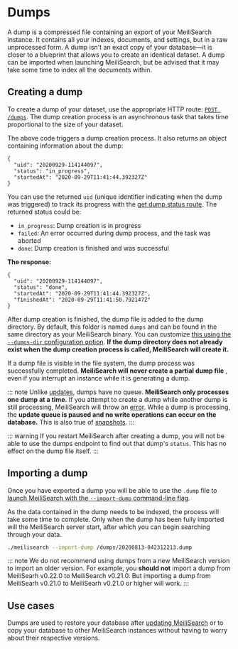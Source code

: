# Dumps

A dump is a compressed file containing an export of your MeiliSearch instance. It contains all your indexes, documents, and settings, but in a raw unprocessed form. A dump isn't an exact copy of your database—it is closer to a blueprint that allows you to create an identical dataset. A dump can be imported when launching MeiliSearch, but be advised that it may take some time to index all the documents within.

## Creating a dump

To create a dump of your dataset, use the appropriate HTTP route: [`POST /dumps`](/reference/api/dump.md#create-a-dump). The dump creation process is an asynchronous task that takes time proportional to the size of your dataset.

<CodeSamples id="post_dump_1" />

The above code triggers a dump creation process. It also returns an object containing information about the dump:

```
{
  "uid": "20200929-114144097",
  "status": "in_progress",
  "startedAt": "2020-09-29T11:41:44.392327Z"
}
```

You can use the returned `uid` (unique identifier indicating when the dump was triggered) to track its progress with the [get dump status route](/reference/api/dump.md#get-dump-status). The returned status could be:

- `in_progress`: Dump creation is in progress
- `failed`: An error occurred during dump process, and the task was aborted
- `done`: Dump creation is finished and was successful

<CodeSamples id="get_dump_status_1" />

**The response:**

```
{
  "uid": "20200929-114144097",
  "status": "done",
  "startedAt": "2020-09-29T11:41:44.392327Z",
  "finishedAt": "2020-09-29T11:41:50.792147Z"
}
```

After dump creation is finished, the dump file is added to the dump directory. By default, this folder is named `dumps` and can be found in the same directory as your  MeiliSearch binary. You can customize [this using the `--dumps-dir` configuration option](/reference/features/configuration.md#dumps-destination). **If the dump directory does not already exist when the dump creation process is called, MeiliSearch will create it.**

If a dump file is visible in the file system, the dump process was successfully completed. **MeiliSearch will never create a partial dump file** , even if you interrupt an instance while it is generating a dump.

::: note
Unlike [updates](/learn/advanced/asynchronous_updates.md), dumps have no queue. **MeiliSearch only processes one dump at a time.** If you attempt to create a dump while another dump is still processing, MeiliSearch will throw an [error](/errors). While a dump is processing, the **update queue is paused and no write operations can occur on the database.** This is also true of [snapshots](/reference/features/snapshots.md#snapshots).
:::

::: warning
If you restart MeiliSearch after creating a dump, you will not be able to use the dumps endpoint to find out that dump's `status`. This has no effect on the dump file itself.
:::

## Importing a dump

Once you have exported a dump you will be able to use the `.dump` file to [launch MeiliSearch with the `--import-dump` command-line flag](/reference/features/configuration.md#import-dump).

As the data contained in the dump needs to be indexed, the process will take some time to complete. Only when the dump has been fully imported will the MeiliSearch server start, after which you can begin searching through your data.

```bash
./meilisearch --import-dump /dumps/20200813-042312213.dump
```

::: note
We do not recommend using dumps from a new MeiliSearch version to import an older version.
For example, you **should not** import a dump from MeiliSearh v0.22.0 to MeiliSearch v0.21.0. But importing a dump from MeiliSearh v0.21.0 to MeiliSearh v0.21.0 or higher will work.
:::

## Use cases

Dumps are used to restore your database after [updating MeiliSearch](/create/how_to/updating.md) or to copy your database to other MeiliSearch instances without having to worry about their respective versions.
